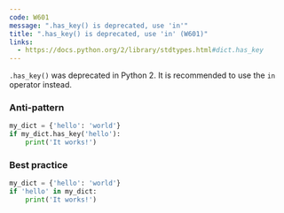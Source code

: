 ```yaml
---
code: W601
message: ".has_key() is deprecated, use 'in'"
title: ".has_key() is deprecated, use 'in' (W601)"
links:
  - https://docs.python.org/2/library/stdtypes.html#dict.has_key
---
```


`.has_key()` was deprecated in Python 2. It is recommended to use the `in` operator instead.

### Anti-pattern

```python
my_dict = {'hello': 'world'}
if my_dict.has_key('hello'):
    print('It works!')
```

### Best practice

```python
my_dict = {'hello': 'world'}
if 'hello' in my_dict:
    print('It works!')
```
